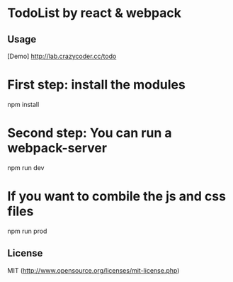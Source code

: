 # TodoList by react & webpack 

## Usage

[Demo] http://lab.crazycoder.cc/todo

# First step: install the modules
npm install

# Second step: You can run a webpack-server
npm run dev

# If you want to combile the js and css files
npm run prod

## License

MIT (http://www.opensource.org/licenses/mit-license.php)
